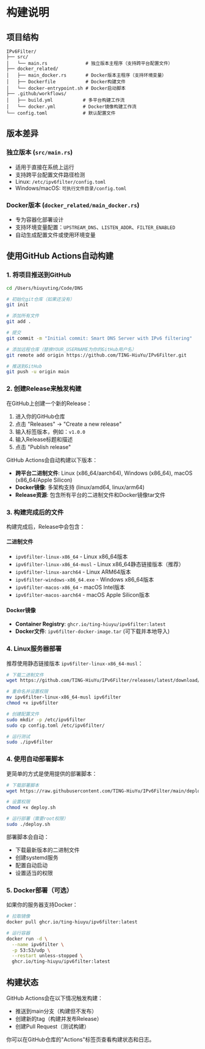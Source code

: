 # 构建说明

## 项目结构

```
IPv6Filter/
├── src/
│   └── main.rs              # 独立版本主程序（支持跨平台配置文件）
├── docker_related/
│   ├── main_docker.rs       # Docker版本主程序（支持环境变量）
│   ├── Dockerfile           # Docker构建文件
│   └── docker-entrypoint.sh # Docker启动脚本
├── .github/workflows/
│   ├── build.yml           # 多平台构建工作流
│   └── docker.yml          # Docker镜像构建工作流
└── config.toml             # 默认配置文件
```

## 版本差异

### 独立版本 (`src/main.rs`)
- 适用于直接在系统上运行
- 支持跨平台配置文件路径检测
- Linux: `/etc/ipv6filter/config.toml`
- Windows/macOS: `可执行文件目录/config.toml`

### Docker版本 (`docker_related/main_docker.rs`)
- 专为容器化部署设计
- 支持环境变量配置：`UPSTREAM_DNS`、`LISTEN_ADDR`、`FILTER_ENABLED`
- 自动生成配置文件或使用环境变量

## 使用GitHub Actions自动构建

### 1. 将项目推送到GitHub

```bash
cd /Users/hiuyuting/Code/DNS

# 初始化git仓库（如果还没有）
git init

# 添加所有文件
git add .

# 提交
git commit -m "Initial commit: Smart DNS Server with IPv6 filtering"

# 添加远程仓库（替换YOUR_USERNAME为你的GitHub用户名）
git remote add origin https://github.com/TING-HiuYu/IPv6Filter.git

# 推送到GitHub
git push -u origin main
```

### 2. 创建Release来触发构建

在GitHub上创建一个新的Release：

1. 进入你的GitHub仓库
2. 点击 "Releases" → "Create a new release"
3. 输入标签版本，例如：`v1.0.0`
4. 输入Release标题和描述
5. 点击 "Publish release"

GitHub Actions会自动构建以下版本：

- **跨平台二进制文件**: Linux (x86_64/aarch64), Windows (x86_64), macOS (x86_64/Apple Silicon)
- **Docker镜像**: 多架构支持 (linux/amd64, linux/arm64)
- **Release资源**: 包含所有平台的二进制文件和Docker镜像tar文件

### 3. 构建完成后的文件

构建完成后，Release中会包含：

#### 二进制文件
- `ipv6filter-linux-x86_64` - Linux x86_64版本
- `ipv6filter-linux-x86_64-musl` - Linux x86_64静态链接版本（推荐）
- `ipv6filter-linux-aarch64` - Linux ARM64版本
- `ipv6filter-windows-x86_64.exe` - Windows x86_64版本
- `ipv6filter-macos-x86_64` - macOS Intel版本
- `ipv6filter-macos-aarch64` - macOS Apple Silicon版本

#### Docker镜像
- **Container Registry**: `ghcr.io/ting-hiuyu/ipv6filter:latest`
- **Docker文件**: `ipv6filter-docker-image.tar` (可下载并本地导入)

### 4. Linux服务器部署

推荐使用静态链接版本 `ipv6filter-linux-x86_64-musl`：

```bash
# 下载二进制文件
wget https://github.com/TING-HiuYu/IPv6Filter/releases/latest/download/ipv6filter-linux-x86_64-musl

# 重命名并设置权限
mv ipv6filter-linux-x86_64-musl ipv6filter
chmod +x ipv6filter

# 创建配置文件
sudo mkdir -p /etc/ipv6filter
sudo cp config.toml /etc/ipv6filter/

# 运行测试
sudo ./ipv6filter
```

### 4. 使用自动部署脚本

更简单的方式是使用提供的部署脚本：

```bash
# 下载部署脚本
wget https://raw.githubusercontent.com/TING-HiuYu/IPv6Filter/main/deploy.sh

# 设置权限
chmod +x deploy.sh

# 运行部署（需要root权限）
sudo ./deploy.sh
```

部署脚本会自动：
- 下载最新版本的二进制文件
- 创建systemd服务
- 配置自动启动
- 设置适当的权限

### 5. Docker部署（可选）

如果你的服务器支持Docker：

```bash
# 拉取镜像
docker pull ghcr.io/ting-hiuyu/ipv6filter:latest

# 运行容器
docker run -d \
  --name ipv6filter \
  -p 53:53/udp \
  --restart unless-stopped \
  ghcr.io/ting-hiuyu/ipv6filter:latest
```

## 构建状态

GitHub Actions会在以下情况触发构建：

- 推送到main分支（构建但不发布）
- 创建新的tag（构建并发布Release）
- 创建Pull Request（测试构建）

你可以在GitHub仓库的"Actions"标签页查看构建状态和日志。
